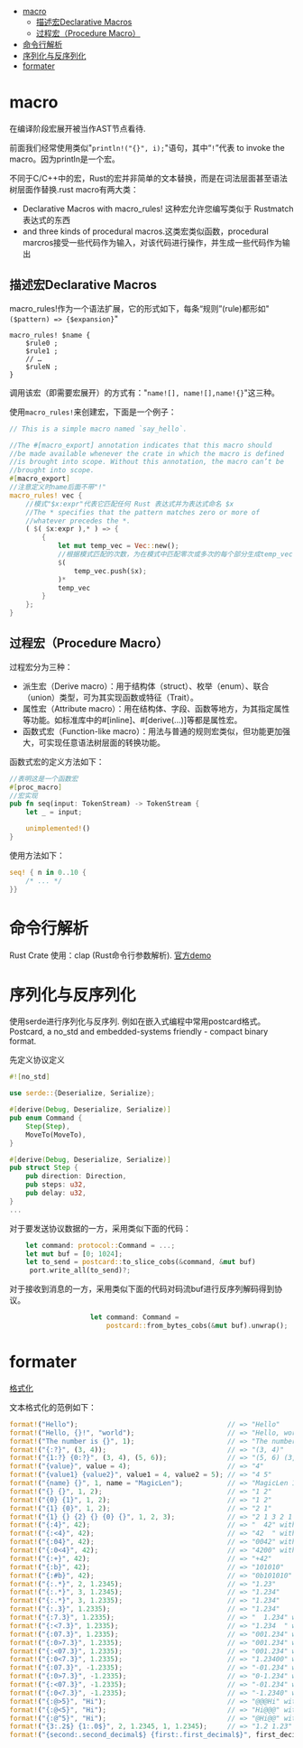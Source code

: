 
- [macro](#macro)
  - [描述宏Declarative Macros](#描述宏declarative-macros)
  - [过程宏（Procedure Macro）](#过程宏procedure-macro)
- [命令行解析](#命令行解析)
- [序列化与反序列化](#序列化与反序列化)
- [formater](#formater)


# macro

在编译阶段宏展开被当作AST节点看待.

前面我们经常使用类似"`println!("{}", i);`"语句，其中“`!`”代表 to invoke the macro。因为println是一个宏。

不同于C/C++中的宏，Rust的宏并非简单的文本替换，而是在词法层面甚至语法树层面作替换.rust macro有两大类：
- Declarative Macros with macro_rules! 这种宏允许您编写类似于 Rustmatch表达式的东西
- and three kinds of procedural macros.这类宏类似函数，procedural marcros接受一些代码作为输入，对该代码进行操作，并生成一些代码作为输出

## 描述宏Declarative Macros

macro_rules!作为一个语法扩展，它的形式如下，每条“规则”(rule)都形如"`($pattern) => {$expansion}`"

```text
macro_rules! $name {
    $rule0 ;
    $rule1 ;
    // …
    $ruleN ;
}
```

调用该宏（即需要宏展开）的方式有："`name![], name![],name!{}`"这三种。


使用`macro_rules!`来创建宏，下面是一个例子：
```rust
// This is a simple macro named `say_hello`.

//The #[macro_export] annotation indicates that this macro should 
//be made available whenever the crate in which the macro is defined 
//is brought into scope. Without this annotation, the macro can’t be 
//brought into scope.
#[macro_export]
//注意定义时name后面不带"!"
macro_rules! vec {
    //模式"$x:expr"代表它匹配任何 Rust 表达式并为表达式命名 $x
    //The * specifies that the pattern matches zero or more of 
    //whatever precedes the *.
    ( $( $x:expr ),* ) => {
        {
            let mut temp_vec = Vec::new();
            //根据模式匹配的次数，为在模式中匹配零次或多次的每个部分生成temp_vec.push()
            $(
                temp_vec.push($x);
            )*
            temp_vec
        }
    };
}
```

## 过程宏（Procedure Macro）

过程宏分为三种：

- 派生宏（Derive macro）：用于结构体（struct）、枚举（enum）、联合（union）类型，可为其实现函数或特征（Trait）。
- 属性宏（Attribute macro）：用在结构体、字段、函数等地方，为其指定属性等功能。如标准库中的#[inline]、#[derive(...)]等都是属性宏。
- 函数式宏（Function-like macro）：用法与普通的规则宏类似，但功能更加强大，可实现任意语法树层面的转换功能。

函数式宏的定义方法如下：
```rust
//表明这是一个函数宏
#[proc_macro]
//宏实现
pub fn seq(input: TokenStream) -> TokenStream {
    let _ = input;

    unimplemented!()
}
```
使用方法如下：
```rust
seq! { n in 0..10 {
    /* ... */
}}
```

# 命令行解析

Rust Crate 使用：clap (Rust命令行参数解析). [官方demo ](https://docs.rs/clap/2.33.3/clap/)

# 序列化与反序列化
使用serde进行序列化与反序列. 例如在嵌入式编程中常用postcard格式。
Postcard, a no_std and embedded-systems friendly - compact binary format.

先定义协议定义
```rust
#![no_std]

use serde::{Deserialize, Serialize};

#[derive(Debug, Deserialize, Serialize)]
pub enum Command {
    Step(Step),
    MoveTo(MoveTo),
}

#[derive(Debug, Deserialize, Serialize)]
pub struct Step {
    pub direction: Direction,
    pub steps: u32,
    pub delay: u32,
}
...
```
对于要发送协议数据的一方，采用类似下面的代码：
```rust
    let command: protocol::Command = ...;
    let mut buf = [0; 1024];
    let to_send = postcard::to_slice_cobs(&command, &mut buf)
     port.write_all(to_send)?;
````
对于接收到消息的一方，采用类似下面的代码对码流buf进行反序列解码得到协议。
```rust
                    let command: Command =
                        postcard::from_bytes_cobs(&mut buf).unwrap();
```

# formater


[格式化](https://magiclen.org/rust-formatted-string/)

文本格式化的范例如下：
```rust
format!("Hello");                                     // => "Hello"
format!("Hello, {}!", "world");                       // => "Hello, world!"
format!("The number is {}", 1);                       // => "The number is 1"
format!("{:?}", (3, 4));                              // => "(3, 4)"
format!("{1:?} {0:?}", (3, 4), (5, 6));               // => "(5, 6) (3, 4)"
format!("{value}", value = 4);                        // => "4"
format!("{value1} {value2}", value1 = 4, value2 = 5); // => "4 5"
format!("{name} {}", 1, name = "MagicLen");           // => "MagicLen 1"
format!("{} {}", 1, 2);                               // => "1 2"
format!("{0} {1}", 1, 2);                             // => "1 2"
format!("{1} {0}", 1, 2);                             // => "2 1"
format!("{1} {} {2} {} {0} {}", 1, 2, 3);             // => "2 1 3 2 1 3"
format!("{:4}", 42);                                  // => "  42" with leading spaces
format!("{:<4}", 42);                                 // => "42  " with trailing spaces
format!("{:04}", 42);                                 // => "0042" with leading zeros
format!("{:0<4}", 42);                                // => "4200" with trailing zeros
format!("{:+}", 42);                                  // => "+42"
format!("{:b}", 42);                                  // => "101010"
format!("{:#b}", 42);                                 // => "0b101010"
format!("{:.*}", 2, 1.2345);                          // => "1.23"
format!("{:.*}", 3, 1.2345);                          // => "1.234"
format!("{:.*}", 3, 1.2335);                          // => "1.234"
format!("{:.3}", 1.2335);                             // => "1.234"
format!("{:7.3}", 1.2335);                            // => "  1.234" with leading spaces
format!("{:<7.3}", 1.2335);                           // => "1.234  " with trailing spaces
format!("{:07.3}", 1.2335);                           // => "001.234" with leading zeros
format!("{:0>7.3}", 1.2335);                          // => "001.234" with leading zeros
format!("{:<07.3}", 1.2335);                          // => "001.234" with leading zeros
format!("{:0<7.3}", 1.2335);                          // => "1.23400" with trailing zeros
format!("{:07.3}", -1.2335);                          // => "-01.234" with leading spaces after the sign character
format!("{:0>7.3}", -1.2335);                         // => "0-1.234" with leading spaces before the sign character
format!("{:<07.3}", -1.2335);                         // => "-01.234" with leading zeros after the sign character
format!("{:0<7.3}", -1.2335);                         // => "-1.2340" with trailing zeros
format!("{:@>5}", "Hi");                              // => "@@@Hi" with leading '@'s
format!("{:@<5}", "Hi");                              // => "Hi@@@" with trailing '@'s
format!("{:@^5}", "Hi");                              // => "@Hi@@" with leading and trailing '@'s (center alignment)
format!("{3:.2$} {1:.0$}", 2, 1.2345, 1, 1.2345);     // => "1.2 1.23"
format!("{second:.second_decimal$} {first:.first_decimal$}", first_decimal = 2, first = 1.2345, second_decimal = 1, second = 1.2345); // => "1.2 1.23"
```


